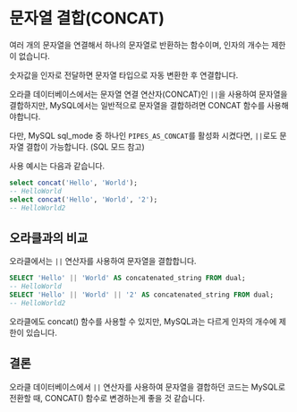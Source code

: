 # 문자열 결합(CONCAT)

여러 개의 문자열을 연결해서 하나의 문자열로 반환하는 함수이며, 인자의 개수는 제한이 없습니다.

숫자값을 인자로 전달하면 문자열 타입으로 자동 변환한 후 연결합니다.

오라클 데이터베이스에서는 문자열 연결 연산자(CONCAT)인 `||`을 사용하여 문자열을 결합하지만, MySQL에서는 일반적으로 문자열을 결합하려면 CONCAT 함수를 사용해야합니다.

다만, MySQL sql_mode 중 하나인 `PIPES_AS_CONCAT`를 활성화 시켰다면, `||`로도 문자열 결합이 가능합니다. (SQL 모드 참고)

사용 예시는 다음과 같습니다.

```sql 
select concat('Hello', 'World');
-- HelloWorld
select concat('Hello', 'World', '2');
-- HelloWorld2
```

## 오라클과의 비교

오라클에서는 `||` 연산자를 사용하여 문자열을 결합합니다.

```sql
SELECT 'Hello' || 'World' AS concatenated_string FROM dual;
-- HelloWorld
SELECT 'Hello' || 'World' || '2' AS concatenated_string FROM dual;
-- HelloWorld2
```

오라클에도 concat() 함수를 사용할 수 있지만, MySQL과는 다르게 인자의 개수에 제한이 있습니다.

## 결론

오라클 데이터베이스에서 `||` 연산자를 사용하여 문자열을 결합하던 코드는 MySQL로 전환할 때, CONCAT() 함수로 변경하는게 좋을 것 같습니다.